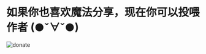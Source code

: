 # 如果你也喜欢魔法分享，现在你可以投喂作者 (●ˇ∀ˇ●)
![donate](https://raw.githubusercontent.com/ShinChven/ShareMoments/master/%E6%94%AF%E4%BB%98%E5%AE%9D%E6%94%B6%E6%AC%BE.jpg)
